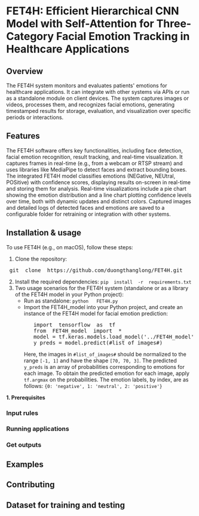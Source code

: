 # FET4H: Efficient Hierarchical CNN Model with Self-Attention for Three-Category Facial Emotion Tracking in Healthcare Applications
## Overview
The FET4H system monitors and evaluates patients' emotions for healthcare applications. It can integrate with other systems via APIs or run as a standalone module on client devices. The system captures images or videos, processes them, and recognizes facial emotions, generating timestamped results for storage, evaluation, and visualization over specific periods or interactions.
## Features
The FET4H software offers key functionalities, including face detection, facial emotion recognition, result tracking, and real-time visualization. It captures frames in real-time (e.g., from a webcam or RTSP stream) and uses libraries like MediaPipe to detect faces and extract bounding boxes. The integrated FET4H model classifies emotions (NEGative, NEUtral, POSitive) with confidence scores, displaying results on-screen in real-time and storing them for analysis.
Real-time visualizations include a pie chart showing the emotion distribution and a line chart plotting confidence levels over time, both with dynamic updates and distinct colors. Captured images and detailed logs of detected faces and emotions are saved to a configurable folder for retraining or integration with other systems.
## Installation & usage
To use FET4H (e.g., on macOS), follow these steps:
1. Clone the repository:
<pre> git  clone  https://github.com/duongthanglong/FET4H.git </pre>
2. Install the required dependencies: `pip  install  -r  requirements.txt`
3. Two usage scenarios for the FET4H system (standalone or as a library of the FET4H model in your Python project):
    * Run as standalone: `python   FET4H.py`
    * Import the FET4H_model into your Python project, and create an instance of the FET4H model for facial emotion prediction:
      <pre>   import  tensorflow  as  tf
         from  FET4H_model  import  *
         model = tf.keras.models.load_model('../FET4H_model')
         y_preds = model.predict(#list_of_images#) </pre>    
      Here, the images in `#list_of_images#` should be normalized to the range `[-1, 1]` and have the shape `[70, 70, 3]`. The predicted `y_preds` is an array of probabilities corresponding to emotions for each image. To obtain the predicted emotion for each image, apply `tf.argmax` on the probabilities. The emotion labels, by index, are as follows: `{0: 'negative', 1: 'neutral', 2: 'positive'}`
      
**1. Prerequisites**
### Input rules
### Running applications
### Get outputs

## Examples

## Contributing

## Dataset for training and testing



